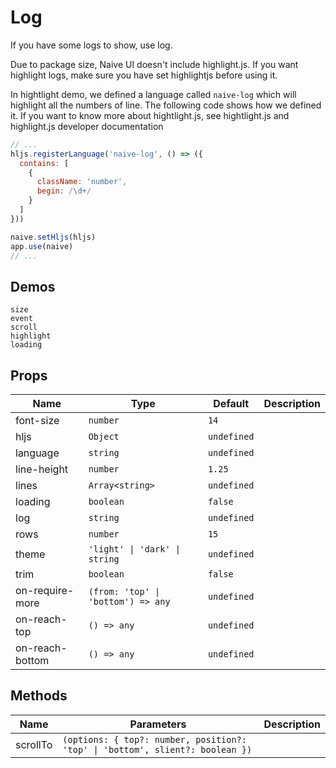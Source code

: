 # Log
<!--single-column-->
If you have some logs to show, use log.

<n-alert title="Note" type="warning" style="margin-bottom: 16px;">
  Due to package size, Naive UI doesn't include highlight.js. If you want highlight logs, make sure you have set highlightjs before using it.
</n-alert>

In hightlight demo, we defined a language called `naive-log` which will highlight all the numbers of line. The following code shows how we defined it. If you want to know more about hightlight.js, see <n-a href="https://highlightjs.org/">hightlight.js</n-a> and <n-a href="https://highlightjs.readthedocs.io/en/latest/index.html">highlight.js developer documentation</n-a>
```js
// ...
hljs.registerLanguage('naive-log', () => ({
  contains: [
    {
      className: 'number',
      begin: /\d+/
    }
  ]
}))

naive.setHljs(hljs)
app.use(naive)
// ...
```


## Demos
```demo
size
event
scroll
highlight
loading
```

## Props
|Name|Type|Default|Description|
|-|-|-|-|
|font-size|`number`|`14`||
|hljs|`Object`|`undefined`||
|language|`string`|`undefined`||
|line-height|`number`|`1.25`||
|lines|`Array<string>`|`undefined`||
|loading|`boolean`|`false`||
|log|`string`|`undefined`||
|rows|`number`|`15`||
|theme|`'light' \| 'dark' \| string`|`undefined`||
|trim|`boolean`|`false`||
|on-require-more|`(from: 'top' \| 'bottom') => any`|`undefined`||
|on-reach-top|`() => any`|`undefined`||
|on-reach-bottom|`() => any`|`undefined`||

## Methods
|Name|Parameters|Description|
|-|-|-|
|scrollTo|`(options: { top?: number, position?: 'top' \| 'bottom', slient?: boolean })`||
